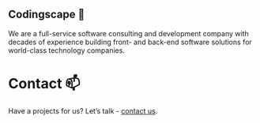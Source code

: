 ## Codingscape 🌵

We are a full-service software consulting and development company with decades of experience building front- and back-end software solutions for world-class technology companies.

# Contact 📫

Have a projects for us? Let’s talk - [contact us](https://codingscape.com/contact/). 

